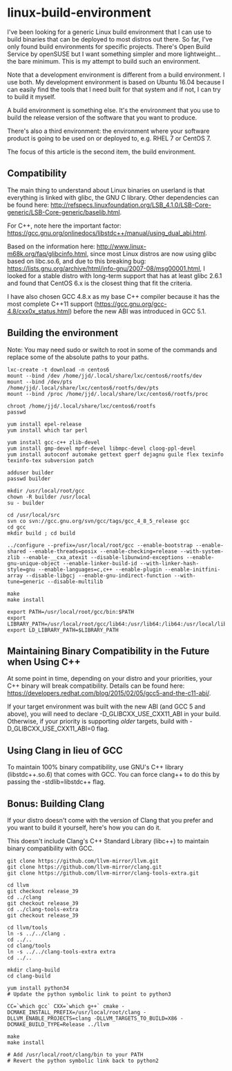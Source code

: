 # linux-build-environment
I've been looking for a generic Linux build environment that I can use to build binaries that can be deployed to most distros out there. So far, I've only found build environments for specific projects.
There's Open Build Service by openSUSE but I want something simpler and more lightweight... the bare minimum.
This is my attempt to build such an environment.

Note that a development environment is different from a build environment. I use both. My development environment is based on Ubuntu 16.04 because I can easily find the tools that I need built for that system and if not, I can try to build it myself.

A build environment is something else. It's the environment that you use to build the release version of the software that you want to produce.

There's also a third environment: the environment where your software product is going to be used on or deployed to, e.g. RHEL 7 or CentOS 7.

The focus of this article is the second item, the build environment.

## Compatibility
The main thing to understand about Linux binaries on userland is that everything is linked with glibc, the GNU C library. Other dependencies can be found here: http://refspecs.linuxfoundation.org/LSB_4.1.0/LSB-Core-generic/LSB-Core-generic/baselib.html.

For C++, note here the important factor: https://gcc.gnu.org/onlinedocs/libstdc++/manual/using_dual_abi.html.

Based on the information here: http://www.linux-m68k.org/faq/glibcinfo.html, since most Linux distros are now using glibc based on libc.so.6, and due to this breaking bug: https://lists.gnu.org/archive/html/info-gnu/2007-08/msg00001.html, I looked for a stable distro with long-term support that has at least glibc 2.6.1 and found that CentOS 6.x is the closest thing that fit the criteria.

I have also chosen GCC 4.8.x as my base C++ compiler because it has the most complete C++11 support (https://gcc.gnu.org/gcc-4.8/cxx0x_status.html) before the new ABI was introduced in GCC 5.1.

## Building the environment
Note: You may need sudo or switch to root in some of the commands and replace some of the absolute paths to your paths.

```
lxc-create -t download -n centos6
mount --bind /dev /home/jjd/.local/share/lxc/centos6/rootfs/dev
mount --bind /dev/pts /home/jjd/.local/share/lxc/centos6/rootfs/dev/pts
mount --bind /proc /home/jjd/.local/share/lxc/centos6/rootfs/proc

chroot /home/jjd/.local/share/lxc/centos6/rootfs
passwd

yum install epel-release
yum install which tar perl

yum install gcc-c++ zlib-devel
yum install gmp-devel mpfr-devel libmpc-devel cloog-ppl-devel
yum install autoconf automake gettext gperf dejagnu guile flex texinfo texinfo-tex subversion patch

adduser builder
passwd builder

mkdir /usr/local/root/gcc
chown -R builder /usr/local
su - builder

cd /usr/local/src
svn co svn://gcc.gnu.org/svn/gcc/tags/gcc_4_8_5_release gcc
cd gcc
mkdir build ; cd build

../configure --prefix=/usr/local/root/gcc --enable-bootstrap --enable-shared --enable-threads=posix --enable-checking=release --with-system-zlib --enable-__cxa_atexit --disable-libunwind-exceptions --enable-gnu-unique-object --enable-linker-build-id --with-linker-hash-style=gnu --enable-languages=c,c++ --enable-plugin --enable-initfini-array --disable-libgcj --enable-gnu-indirect-function --with-tune=generic --disable-multilib

make
make install

export PATH=/usr/local/root/gcc/bin:$PATH
export LIBRARY_PATH=/usr/local/root/gcc/lib64:/usr/lib64:/lib64:/usr/local/lib64
export LD_LIBRARY_PATH=$LIBRARY_PATH

```

## Maintaining Binary Compatibility in the Future when Using C++
At some point in time, depending on your distro and your priorities, your C++ binary will break compatibility. Details can be found here: https://developers.redhat.com/blog/2015/02/05/gcc5-and-the-c11-abi/.

If your target environment was built with the new ABI (and GCC 5 and above), you will need to declare -D_GLIBCXX_USE_CXX11_ABI in your build. Otherwise, if your priority is supporting *older* targets, build with -D_GLIBCXX_USE_CXX11_ABI=0 flag.

## Using Clang in lieu of GCC
To maintain 100% binary compatibility, use GNU's C++ library (libstdc++.so.6) that comes with GCC. You can force clang++ to do this by passing the -stdlib=libstdc++ flag.

## Bonus: Building Clang
If your distro doesn't come with the version of Clang that you prefer and you want to build it yourself, here's how you can do it.

This doesn't include Clang's C++ Standard Library (libc++) to maintain binary compatibility with GCC.

```
git clone https://github.com/llvm-mirror/llvm.git
git clone https://github.com/llvm-mirror/clang.git
git clone https://github.com/llvm-mirror/clang-tools-extra.git

cd llvm
git checkout release_39
cd ../clang
git checkout release_39
cd ../clang-tools-extra
git checkout release_39

cd llvm/tools
ln -s ../../clang .
cd ../..
cd clang/tools
ln -s ../../clang-tools-extra extra
cd ../..

mkdir clang-build
cd clang-build

yum install python34
# Update the python symbolic link to point to python3

CC=`which gcc` CXX=`which g++` cmake -DCMAKE_INSTALL_PREFIX=/usr/local/root/clang -DLLVM_ENABLE_PROJECTS=clang -DLLVM_TARGETS_TO_BUILD=X86 -DCMAKE_BUILD_TYPE=Release ../llvm

make
make install

# Add /usr/local/root/clang/bin to your PATH
# Revert the python symbolic link back to python2
```
